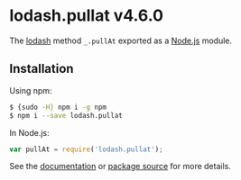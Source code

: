 # lodash.pullat v4.6.0

The [lodash](https://lodash.com/) method `_.pullAt` exported as a [Node.js](https://nodejs.org/) module.

## Installation

Using npm:
```bash
$ {sudo -H} npm i -g npm
$ npm i --save lodash.pullat
```

In Node.js:
```js
var pullAt = require('lodash.pullat');
```

See the [documentation](https://lodash.com/docs#pullAt) or [package source](https://github.com/lodash/lodash/blob/4.6.0-npm-packages/lodash.pullat) for more details.

